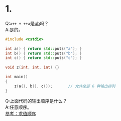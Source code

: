 # 1.
Q:`a++ + ++a`是[ub](https://en.cppreference.com/w/cpp/language/ub)吗？  
A:是的。  
```cpp
#include <cstdio>
 
int a() { return std::puts("a"); }
int b() { return std::puts("b"); }
int c() { return std::puts("c"); }
 
void z(int, int, int) {}
 
int main()
{
    z(a(), b(), c());       // 允许全部 6 种输出排列
}
```
Q:上面代码的输出顺序是什么？  
A:任意顺序。  
[参考：求值顺序](https://zh.cppreference.com/w/cpp/language/eval_order)
